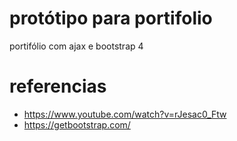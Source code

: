 # protótipo para portifolio

portifólio com ajax e bootstrap 4

# referencias
- https://www.youtube.com/watch?v=rJesac0_Ftw
- https://getbootstrap.com/
